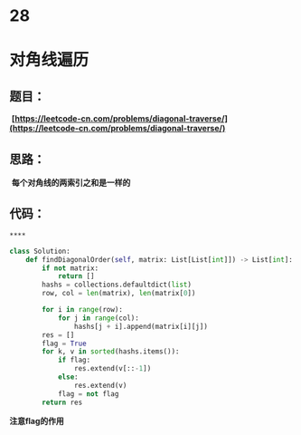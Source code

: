 # 28


# **对角线遍历**

## **题目：**

​	 	**[https://leetcode-cn.com/problems/diagonal-traverse/](https://leetcode-cn.com/problems/diagonal-traverse/)**

## **思路：**

​		**每个对角线的两索引之和是一样的**

## **代码：**

  	****

```python
class Solution:
    def findDiagonalOrder(self, matrix: List[List[int]]) -> List[int]:
        if not matrix: 
            return []
        hashs = collections.defaultdict(list)
        row, col = len(matrix), len(matrix[0])

        for i in range(row):
            for j in range(col):
                hashs[j + i].append(matrix[i][j])
        res = []
        flag = True
        for k, v in sorted(hashs.items()):
            if flag:
                res.extend(v[::-1])
            else:
                res.extend(v)
            flag = not flag
        return res
```

**注意flag的作用**


